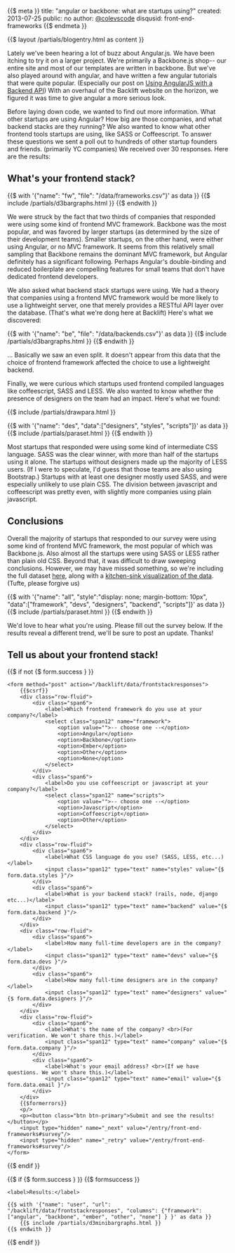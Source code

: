 {{$ meta }}
title: "angular or backbone: what are startups using?"
created: 2013-07-25
public: no
author: <a href="http://twitter.com/ColeVsCode">@colevscode</a>
disqusid: front-end-frameworks
{{$ endmeta }}

{{$ layout /partials/blogentry.html as content }}

Lately we've been hearing a lot of buzz about Angular.js. We have been itching to try it on a larger project. We're primarily a Backbone.js shop-- our entire site and most of our templates are written in backbone. But we've also played around with angular, and have written a few angular tutorials that were quite popular. (Especially our post on [Using AngularJS with a Backend API](/entry/angular-tut2)) With an overhaul of the Backlift website on the horizon, we figured it was time to give angular a more serious look.

Before laying down code, we wanted to find out more information. What other startups are using Angular? How big are those companies, and what backend stacks are they running? We also wanted to know what other frontend tools startups are using, like SASS or Coffeescript. To answer these questions we sent a poll out to hundreds of other startup founders and friends. (primarily YC companies) We received over 30 responses. Here are the results:

## What's your frontend stack?
 
{{$ with '{"name": "fw", "file": "/data/frameworks.csv"}' as data }}
	{{$ include /partials/d3bargraphs.html }}
{{$ endwith }}

We were struck by the fact that two thirds of companies that responded were using some kind of frontend MVC framework. Backbone was the most popular, and was favored by larger startups (as determined by the size of their development teams). Smaller startups, on the other hand, were either using Angular, or no MVC framework. It seems from this relatively small sampling that Backbone remains the dominant MVC framework, but Angular definitely has a significant following. Perhaps Angular's double-binding and reduced boilerplate are compelling features for small teams that don't have dedicated frontend developers.

We also asked what backend stack startups were using. We had a theory that companies using a frontend MVC framework would be more likely to use a lightweight server, one that merely provides a RESTful API layer over the database. (That's what we're dong here at Backlift) Here's what we discovered:

{{$ with '{"name": "be", "file": "/data/backends.csv"}' as data }}
	{{$ include /partials/d3bargraphs.html }}
{{$ endwith }}

... Basically we saw an even split. It doesn't appear from this data that the choice of frontend framework affected the choice to use a lightweight backend.

Finally, we were curious which startups used frontend compiled languages like coffeescript, SASS and LESS. We also wanted to know whether the presence of designers on the team had an impact. Here's what we found:

{{$ include /partials/drawpara.html }}

{{$ with '{"name": "des", "data":["designers", "styles", "scripts"]}' as data }}
	{{$ include /partials/paraset.html }}
{{$ endwith }}

Most startups that responded were using some kind of intermediate CSS language. SASS was the clear winner, with more than half of the startups using it alone. The startups without designers made up the majority of LESS users. (If I were to speculate, I'd guess that those teams are also using Bootstrap.) Startups with at least one designer mostly used SASS, and were especially unlikely to use plain CSS. The division between javascript and coffeescript was pretty even, with slightly more companies using plain javascript.  

## Conclusions

Overall the majority of startups that responded to our survey were using some kind of frontend MVC framework, the most popular of which was Backbone.js. Also almost all the startups were using SASS or LESS rather than plain old CSS. Beyond that, it was difficult to draw sweeping conclusions. However, we may have missed something, so we're including the full dataset [here](/data/data.csv), along with a <a href="" id="kitchensink">kitchen-sink visualization of the data</a>. (Tufte, please forgive us)

{{$ with '{"name": "all", "style":"display: none; margin-bottom: 10px", "data":["framework", "devs", "designers", "backend", "scripts"]}' as data }}
	{{$ include /partials/paraset.html }}
{{$ endwith }}

<script>
$('#kitchensink').click(function(ev) {
	ev.preventDefault();
	$("#visall svg").show("slow");
});
</script>


We'd love to hear what you're using. Please fill out the survey below. If the results reveal a different trend, we'll be sure to post an update. <!--Also feel free to tell us what frontend stack you're using by posting in the [Hacker News comments]().--> Thanks!


<h2><a id="survey"></a>Tell us about your frontend stack!</h2>
<p>

{{$ if not {$ form.success } }}

	<form method="post" action="/backlift/data/frontstackresponses">
		{{$csrf}}
		<div class="row-fluid">
			<div class="span6">
				<label>Which frontend framework do you use at your company?</label>
				<select class="span12" name="framework">
					<option value="">-- choose one --</option>
					<option>Angular</option>
					<option>Backbone</option>
					<option>Ember</option>
					<option>Other</option>
					<option>None</option>
				</select>
			</div>
			<div class="span6">
				<label>Do you use coffeescript or javascript at your company?</label>
				<select class="span12" name="scripts">
					<option value="">-- choose one --</option>
					<option>Javascript</option>
					<option>Coffeescript</option>
					<option>Other</option>
				</select>
			</div>
		</div>
		<div class="row-fluid">
			<div class="span6">
				<label>What CSS language do you use? (SASS, LESS, etc...)</label>
				<input class="span12" type="text" name="styles" value="{$ form.data.styles }"/>
			</div>
			<div class="span6">
				<label>What is your backend stack? (rails, node, django etc...)</label>
				<input class="span12" type="text" name="backend" value="{$ form.data.backend }"/>
			</div>
		</div>
		<div class="row-fluid">
			<div class="span6">
				<label>How many full-time developers are in the company?</label>
				<input class="span12" type="text" name="devs" value="{$ form.data.devs }"/>
			</div>
			<div class="span6">
				<label>How many full-time designers are in the company?</label>
				<input class="span12" type="text" name="designers" value="{$ form.data.designers }"/>
			</div>
		</div>
		<div class="row-fluid">
			<div class="span6">
				<label>What's the name of the company? <br>(For verification. We won't share this.)</label>
				<input class="span12" type="text" name="company" value="{$ form.data.company }"/>
			</div>
			<div class="span6">
				<label>What's your email address? <br>(If we have questions. We won't share this.)</label>
				<input class="span12" type="text" name="email" value="{$ form.data.email }"/>
			</div>
		</div>
		{{$formerrors}}
		<p/>
		<p><button class="btn btn-primary">Submit and see the results!</button></p>
		<input type="hidden" name="_next" value="/entry/front-end-frameworks#survey"/>
		<input type="hidden" name="_retry" value="/entry/front-end-frameworks#survey"/>
	</form>

{{$ endif }}

{{$ if {$ form.success } }}
	{{$ formsuccess }}

	<label>Results:</label>

	{{$ with '{"name": "user", "url": "/backlift/data/frontstackresponses", "columns": {"framework": ["angular", "backbone", "ember", "other", "none"] } }' as data }}
		{{$ include /partials/d3minibargraphs.html }}
	{{$ endwith }}

{{$ endif }}

</p>

